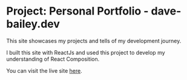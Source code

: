 # Project: Personal Portfolio - dave-bailey.dev

This site showcases my projects and tells of my development journey.

I built this site with ReactJs and used this project to develop my understanding of React Composition.

You can visit the live site [here](https://dave-bailey.dev/).



